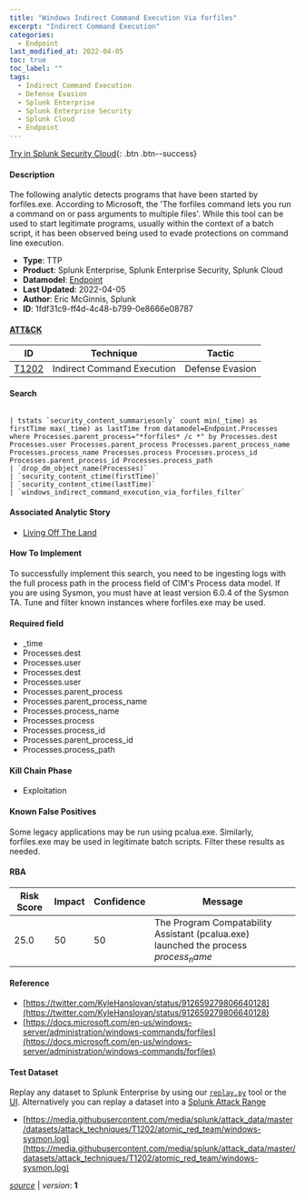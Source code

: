 ```yaml
---
title: "Windows Indirect Command Execution Via forfiles"
excerpt: "Indirect Command Execution"
categories:
  - Endpoint
last_modified_at: 2022-04-05
toc: true
toc_label: ""
tags:
  - Indirect Command Execution
  - Defense Evasion
  - Splunk Enterprise
  - Splunk Enterprise Security
  - Splunk Cloud
  - Endpoint
---
```




[Try in Splunk Security Cloud](https://www.splunk.com/en_us/cyber-security.html){: .btn .btn--success}

#### Description

The following analytic detects programs that have been started by forfiles.exe. According to Microsoft, the &#39;The forfiles command lets you run a command on or pass arguments to multiple files&#39;. While this tool can be used to start legitimate programs, usually within the context of a batch script, it has been observed being used to evade protections on command line execution.

- **Type**: TTP
- **Product**: Splunk Enterprise, Splunk Enterprise Security, Splunk Cloud
- **Datamodel**: [Endpoint](https://docs.splunk.com/Documentation/CIM/latest/User/Endpoint)
- **Last Updated**: 2022-04-05
- **Author**: Eric McGinnis, Splunk
- **ID**: 1fdf31c9-ff4d-4c48-b799-0e8666e08787


#### [ATT&CK](https://attack.mitre.org/)

| ID          | Technique   | Tactic         |
| ----------- | ----------- |--------------- |
| [T1202](https://attack.mitre.org/techniques/T1202/) | Indirect Command Execution | Defense Evasion |

#### Search

```

| tstats `security_content_summariesonly` count min(_time) as firstTime max(_time) as lastTime from datamodel=Endpoint.Processes where Processes.parent_process="*forfiles* /c *" by Processes.dest Processes.user Processes.parent_process Processes.parent_process_name Processes.process_name Processes.process Processes.process_id Processes.parent_process_id Processes.process_path 
| `drop_dm_object_name(Processes)` 
| `security_content_ctime(firstTime)` 
| `security_content_ctime(lastTime)` 
| `windows_indirect_command_execution_via_forfiles_filter`
```

#### Associated Analytic Story
* [Living Off The Land](/stories/living_off_the_land)


#### How To Implement
To successfully implement this search, you need to be ingesting logs with the full process path in the process field of CIM&#39;s Process data model. If you are using Sysmon, you must have at least version 6.0.4 of the Sysmon TA. Tune and filter known instances where  forfiles.exe may be used.

#### Required field
* _time
* Processes.dest
* Processes.user
* Processes.dest
* Processes.user
* Processes.parent_process
* Processes.parent_process_name
* Processes.process_name
* Processes.process
* Processes.process_id
* Processes.parent_process_id
* Processes.process_path


#### Kill Chain Phase
* Exploitation


#### Known False Positives
Some legacy applications may be run using pcalua.exe. Similarly, forfiles.exe may be used in legitimate batch scripts.  Filter these results as needed.


#### RBA

| Risk Score  | Impact      | Confidence   | Message      |
| ----------- | ----------- |--------------|--------------|
| 25.0 | 50 | 50 | The Program Compatability Assistant (pcalua.exe) launched the process $process_name$ |




#### Reference

* [https://twitter.com/KyleHanslovan/status/912659279806640128](https://twitter.com/KyleHanslovan/status/912659279806640128)
* [https://docs.microsoft.com/en-us/windows-server/administration/windows-commands/forfiles](https://docs.microsoft.com/en-us/windows-server/administration/windows-commands/forfiles)



#### Test Dataset
Replay any dataset to Splunk Enterprise by using our [`replay.py`](https://github.com/splunk/attack_data#using-replaypy) tool or the [UI](https://github.com/splunk/attack_data#using-ui).
Alternatively you can replay a dataset into a [Splunk Attack Range](https://github.com/splunk/attack_range#replay-dumps-into-attack-range-splunk-server)

* [https://media.githubusercontent.com/media/splunk/attack_data/master/datasets/attack_techniques/T1202/atomic_red_team/windows-sysmon.log](https://media.githubusercontent.com/media/splunk/attack_data/master/datasets/attack_techniques/T1202/atomic_red_team/windows-sysmon.log)



[*source*](https://github.com/splunk/security_content/tree/develop/detections/endpoint/windows_indirect_command_execution_via_forfiles.yml) \| *version*: **1**